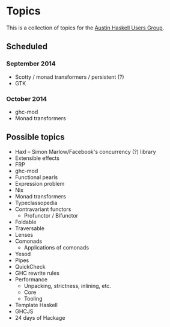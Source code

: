 # Topics

This is a collection of topics for the [Austin Haskell Users Group](http://www.meetup.com/ATX-Haskell/).

## Scheduled

### September 2014

* Scotty / monad transformers / persistent (?)
* GTK

### October 2014

* ghc-mod
* Monad transformers

## Possible topics

* Haxl – Simon Marlow/Facebook's concurrency (?) library
* Extensible effects
* FRP
* ghc-mod
* Functional pearls
* Expression problem
* Nix
* Monad transformers
* Typeclassopedia
* Contravariant functors
  * Profunctor / Bifunctor
* Foldable
* Traversable
* Lenses
* Comonads
  * Applications of comonads
* Yesod
* Pipes
* QuickCheck
* GHC rewrite rules
* Performance
  * Unpacking, strictness, inlining, etc.
  * Core
  * Tooling
* Template Haskell
* GHCJS
* 24 days of Hackage